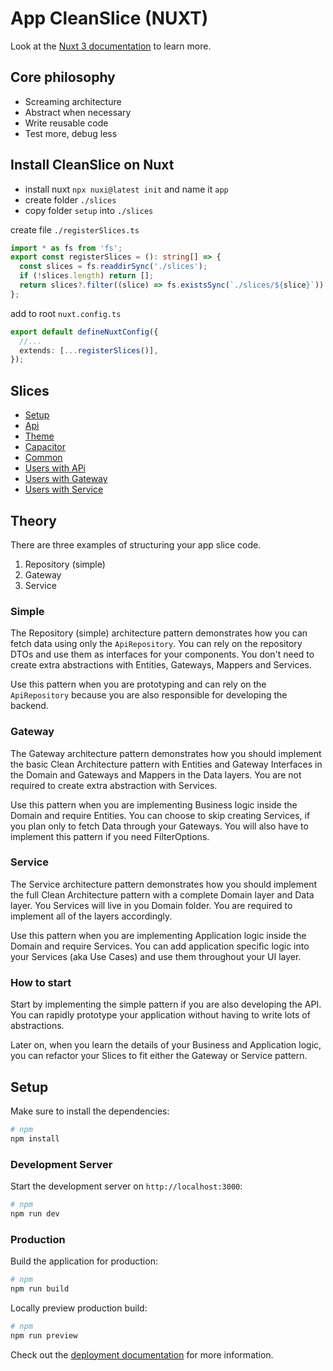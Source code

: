 # App CleanSlice (NUXT)

Look at the [Nuxt 3 documentation](https://nuxt.com/docs/getting-started/introduction) to learn more.

## Core philosophy

- Screaming architecture
- Abstract when necessary
- Write reusable code
- Test more, debug less

## Install CleanSlice on Nuxt

- install nuxt `npx nuxi@latest init` and name it `app`
- create folder `./slices`
- copy folder `setup` into `./slices`

create file `./registerSlices.ts`

```ts
import * as fs from 'fs';
export const registerSlices = (): string[] => {
  const slices = fs.readdirSync('./slices');
  if (!slices.length) return [];
  return slices?.filter((slice) => fs.existsSync(`./slices/${slice}`)).map((slice) => `./slices/${slice}`);
};
```

add to root `nuxt.config.ts`

```ts
export default defineNuxtConfig({
  //...
  extends: [...registerSlices()],
});
```

## Slices

- [Setup](./slices/setup/readme.md)
- [Api](./slices/api/readme.md)
- [Theme](./slices/theme/readme.md)
- [Capacitor](./slices/capacitor/readme.md)
- [Common](./slices/common/readme.md)
- [Users with APi](./slices/users/readme.md)
- [Users with Gateway](./slices/users-gateway/readme.md)
- [Users with Service](./slices/users-service/readme.md)

## Theory

There are three examples of structuring your app slice code.

1. Repository (simple)
2. Gateway
3. Service

### Simple

The Repository (simple) architecture pattern demonstrates how you can fetch data using only the `ApiRepository`. You can rely on the repository DTOs and use them as interfaces for your components. You don't need to create extra abstractions with Entities, Gateways, Mappers and Services.

Use this pattern when you are prototyping and can rely on the `ApiRepository` because you are also responsible for developing the backend.

### Gateway

The Gateway architecture pattern demonstrates how you should implement the basic Clean Architecture pattern with Entities and Gateway Interfaces in the Domain and Gateways and Mappers in the Data layers. You are not required to create extra abstraction with Services.

Use this pattern when you are implementing Business logic inside the Domain and require Entities. You can choose to skip creating Services, if you plan only to fetch Data through your Gateways. You will also have to implement this pattern if you need FilterOptions.

### Service

The Service architecture pattern demonstrates how you should implement the full Clean Architecture pattern with a complete Domain layer and Data layer. You Services will live in you Domain folder. You are required to implement all of the layers accordingly.

Use this pattern when you are implementing Application logic inside the Domain and require Services. You can add application specific logic into your Services (aka Use Cases) and use them throughout your UI layer.

### How to start

Start by implementing the simple pattern if you are also developing the API. You can rapidly prototype your application without having to write lots of abstractions.

Later on, when you learn the details of your Business and Application logic, you can refactor your Slices to fit either the Gateway or Service pattern.

## Setup

Make sure to install the dependencies:

```bash
# npm
npm install
```

### Development Server

Start the development server on `http://localhost:3000`:

```bash
# npm
npm run dev
```

### Production

Build the application for production:

```bash
# npm
npm run build
```

Locally preview production build:

```bash
# npm
npm run preview
```

Check out the [deployment documentation](https://nuxt.com/docs/getting-started/deployment) for more information.
